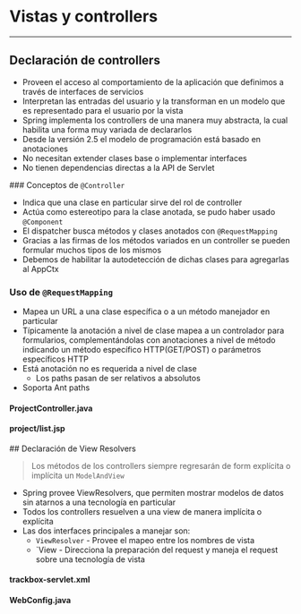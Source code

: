 # Vistas y controllers

------

## Declaración de controllers

* Proveen el acceso al comportamiento de la aplicación que definimos a través de interfaces de servicios
* Interpretan  las entradas del usuario y la transforman en un modelo que es representado para el usuario por la vista
* Spring implementa los controllers de una manera muy abstracta, la cual habilita una forma muy variada de declararlos
* Desde la versión 2.5 el modelo de programación está basado en anotaciones
* No necesitan extender clases base o implementar interfaces
* No tienen dependencias directas a la API de Servlet

### Conceptos de `@Controller`

* Indica que una clase en particular sirve del rol de controller
* Actúa como estereotipo para la clase anotada, se pudo haber usado `@Component`
* El dispatcher busca métodos y clases anotados con `@RequestMapping`
* Gracias a las firmas de los métodos variados en un controller se pueden formular muchos tipos de los mismos
* Debemos de habilitar la autodetección de dichas clases para agregarlas al AppCtx

### Uso de `@RequestMapping`

* Mapea un URL a una clase específica o a un método manejador en particular
* Típicamente la anotación a nivel de clase mapea a un controlador para formularios, complementándolas con anotaciones a nivel de método indicando un método específico HTTP(GET/POST) o parámetros específicos HTTP 
* Está anotación no es requerida a nivel de clase 
    * Los paths pasan de ser relativos a absolutos
* Soporta Ant paths

<div class="row">
  <div class="col-md-6">
    <h4><i class="icon-code"></i> ProjectController.java</h4>
    <script type="syntaxhighlighter" class="brush: java;"><![CDATA[
package com.makingdevs.practica2;

import org.springframework.stereotype.Controller;
import org.springframework.ui.Model;
import org.springframework.web.bind.annotation.RequestMapping;

@Controller
public class ProjectController {

  @RequestMapping("/project")
  public String allProjects(Model model) {
    model.addAttribute("message", "Welcome to projects manager!");
    return "project/list";
  }
}
// You must add @ComponentScan(basePackages = { "com.makingdevs.practica2" })
// or <context:component-scan base-package="com.makingdevs.practica2"/>
// depending on your configuration
  ]]></script>
  </div>
  <div class="col-md-6">
    <h4><i class="icon-code"></i> project/list.jsp</h4>
    <script type="syntaxhighlighter" class="brush: html;"><![CDATA[
<%@ page language="java" contentType="text/html; charset=UTF-8"
  pageEncoding="UTF-8"%>
<!DOCTYPE html>
<html lang="en">
  <head>
    
  </head>
  <body>

    <div class="container">
      <h1>${message}</h1>
    </div> <!-- /container -->
    
  </body>
</html>
    ]]></script>
  </div>
</div>

## Declaración de View Resolvers

<blockquote>
  <p>Los métodos de los controllers siempre regresarán de form explícita o implícita un <code>ModelAndView</code></p>
</blockquote>

* Spring provee ViewResolvers, que permiten mostrar modelos de datos sin atarnos a una tecnología en particular
* Todos los controllers resuelven a una view de manera implícita o explícita
* Las dos interfaces principales a manejar son:
    * `ViewResolver` - Provee el mapeo entre los nombres de vista
    * `View - Direcciona la preparación del request y maneja el request sobre una tecnología de vista

<div class="row">
  <div class="col-md-6">
    <h4><i class="icon-code"></i> trackbox-servlet.xml</h4>
    <script type="syntaxhighlighter" class="brush: xml;"><![CDATA[
  <bean id="jspViewResolver"
    class="org.springframework.web.servlet.view.InternalResourceViewResolver">
    <property name="viewClass"
      value="org.springframework.web.servlet.view.JstlView" />
    <property name="prefix" value="/WEB-INF/jsp/" />
    <property name="suffix" value=".jsp" />
  </bean>
    ]]></script>
  </div>
  <div class="col-md-6">
    <h4><i class="icon-code"></i> WebConfig.java</h4>
    <script type="syntaxhighlighter" class="brush: java;"><![CDATA[
  @Bean
  public ViewResolver viewResolver() {
    InternalResourceViewResolver resolver = new InternalResourceViewResolver();
    resolver.setViewClass(JstlView.class);
    resolver.setPrefix("/WEB-INF/jsp/");
    resolver.setSuffix(".jsp");
    return resolver;
  }

    ]]></script>
  </div>
</div>

Cuando un controller regresa una view de nombre _currentView_, entonces el `ViewResolver` buscará por: __/WEB-INF/jsp/currentView.jsp__


